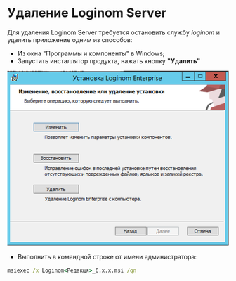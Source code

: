 # Удаление Loginom Server

Для удаления Loginom Server требуется остановить службу *loginom* и удалить приложение одним из способов:

* Из окна "Программы и компоненты" в Windows;
* Запустить инсталлятор продукта, нажать кнопку **"Удалить"**

![](../images/admin/server_msi_remove.png)

* Выполнить в командной строке от имени администратора:

```cmd
msiexec /x Loginom<Редакця>_6.x.x.msi /qn
```
